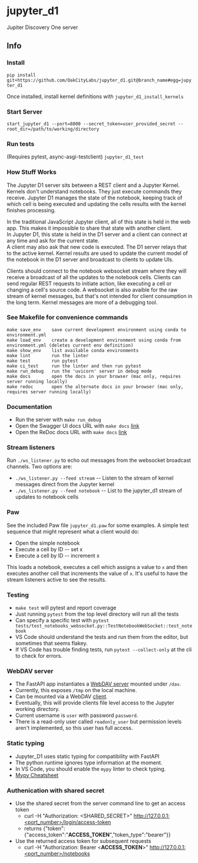 # jupyter_d1

Jupiter Discovery One server

## Info

### Install

`pip install git+https://github.com/OakCityLabs/jupyter_d1.git@branch_name#egg=jupyter_d1`

Once installed, install kernel definitions with
`jupyter_d1_install_kernels`

### Start Server

`start_jupyter_d1 --port=8000 --secret_token=user_provided_secret --root_dir=/path/to/working/directory`

### Run tests
(Requires pytest, async-asgi-testclient)
`jupyter_d1_test`

### How Stuff Works

The Jupyter D1 server sits between a REST client and a Jupyter Kernel.
Kernels don't understand notebooks.  They just execute commands they receive.
Jupyter D1 manages the state of the notebook, keeping track of which cell is being
 executed and updating the cells results with the kernel finishes processing.

In the traditional JavaScript Jupyter client, all of this state is held in the web app.
This makes it impossible to share that state with another client.  
In Jupyter D1, this state is held in the D1 server and a client can connect at any time
and ask for the current state.  
A client may also ask that new code is executed.  The D1 server relays that to the active kernel.
Kernel results are used to update the current model of the notebook in the D1 server and broadcast
to clients to update UIs.

Clients should connect to the notebook websocket stream where they will receive a broadcast of all
the updates to the notebook cells.  Clients can send regular REST requests to initiate action, like
executing a cell or changing a cell's source code.  A websocket is also avaible for the raw stream
of kernel messages, but that's not intended for client consumption in the long term.  Kernel messages
are more of a debugging tool.

### See Makefile for convenience commands

    make save_env    save current development environment using conda to environment.yml
    make load_env    create a development environment using conda from environment.yml (deletes current env definition)
    make show_env    list available conda environments
    make lint        run the linter
    make test        run pytest
    make ci_test     run the linter and then run pytest    
    make run_debug   run the 'uvicorn' server in debug mode
    make docs        open the docs in your browser (mac only, requires server running locally)
    make redoc       open the alternate docs in your browser (mac only, requires server running locally)

### Documentation

* Run the server with `make run_debug`
* Open the Swagger UI docs URL with `make docs` [link](http://localhost:8000/docs)
* Open the ReDoc docs URL with `make docs` [link](http://localhost:8000/redoc)

### Stream listeners

Run `./ws_listener.py` to echo out messages from the websocket broadcast channels.  Two options are:

* `./ws_listener.py --feed stream` -- Listen to the stream of kernel messages direct from the Jupyter kernel
* `./ws_listener.py --feed notebook` -- List to the jupyter_d1 stream of updates to notebook cells

### Paw

See the included Paw file `jupyter_d1.paw` for some examples.  A simple test sequence that might represent
what a client would do:

* Open the simple notebook
* Execute a cell by ID -- set x
* Execute a cell by ID -- increment x

This loads a notebook, executes a cell which assigns a value to `x` and then executes another cell that
increments the value of `x`.  It's useful to have the stream listeners active to see the results.

### Testing

* `make test` will pytest and report coverage
* Just running `pytest` from the top level directory will run all the tests
* Can specify a specific test with `pytest tests/test_notebooks_websocket.py::TestNotebookWebSocket::test_notebook`
* VS Code should understand the tests and run them from the editor, but sometimes that seems flakey.
* If VS Code has trouble finding tests, run `pytest --collect-only` at the cli to check for errors.

### WebDAV server

* The FastAPI app instantiates a [WebDAV server](https://wsgidav.readthedocs.io/en/latest/index.html) mounted under `/dav`.
* Currently, this exposes `/tmp` on the local machine.
* Can be mounted via a WebDAV [client](https://en.wikipedia.org/wiki/WebDAV).
* Eventually, this will provide clients file level access to the Jupyter working directory.
* Current username is `user` with password `password`.
* There is a read-only user called `readonly_user` but permission levels aren't implemented, so this user has full access.

### Static typing

* Jupyter_D1 uses static typing for compatibility with FastAPI
* The python runtime ignores type information at the moment.
* In VS Code, you should enable the `mypy` linter to check typing.
* [Mypy Cheatsheet](https://mypy.readthedocs.io/en/stable/cheat_sheet_py3.html)

### Authenication with shared secret

* Use the shared secret from the server command line to get an access token
   * curl -H "Authorization: <SHARED_SECRET>" http://127.0.0.1:<port_number>/login/access-token
   * returns {"token":{"access_token":"**ACCESS_TOKEN**","token_type":"bearer"}}
* Use the returned access token for subsequent requests
   * curl -H "Authorization: Bearer <**ACCESS_TOKEN**>" http://127.0.0.1:<port_number>/notebooks

   
